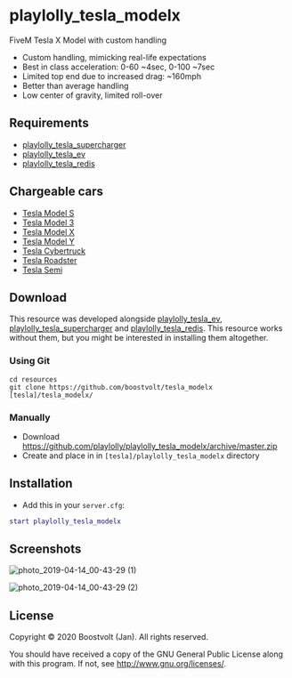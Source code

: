 # playlolly_tesla_modelx

FiveM Tesla X Model with custom handling
- Custom handling, mimicking real-life expectations
- Best in class acceleration: 0-60 ~4sec, 0-100 ~7sec
- Limited top end due to increased drag: ~160mph
- Better than average handling
- Low center of gravity, limited roll-over

## Requirements
- [playlolly_tesla_supercharger](https://github.com/playlolly/playlolly_tesla_supercharger)
- [playlolly_tesla_ev](https://github.com/playlolly/playlolly_tesla_ev)
- [playlolly_tesla_redis](https://github.com/playlolly/playlolly_tesla_redis)

## Chargeable cars
- [Tesla Model S](https://github.com/playlolly/playlolly_tesla_models)
- [Tesla Model 3](https://github.com/playlolly/playlolly_tesla_model3)
- [Tesla Model X](https://github.com/playlolly/playlolly_tesla_modelx)
- [Tesla Model Y](https://github.com/playlolly/playlolly_tesla_modely)
- [Tesla Cybertruck](https://github.com/playlolly/playlolly_tesla_cybertruck)
- [Tesla Roadster](https://github.com/playlolly/playlolly_tesla_roadster)
- [Tesla Semi](https://github.com/playlolly/playlolly_tesla_semi)

## Download

This resource was developed alongside [playlolly_tesla_ev](https://github.com/playlolly/playlolly_tesla_ev), [playlolly_tesla_supercharger](https://github.com/playlolly/playlolly_tesla_supercharger) and [playlolly_tesla_redis](https://github.com/playlolly/playlolly_tesla_redis). This resource works without them, but you might be interested in installing them altogether.

### Using Git
```
cd resources
git clone https://github.com/boostvolt/tesla_modelx [tesla]/tesla_modelx/
```

### Manually
- Download https://github.com/playlolly/playlolly_tesla_modelx/archive/master.zip
- Create and place in in `[tesla]/playlolly_tesla_modelx` directory

## Installation
- Add this in your `server.cfg`:

```lua
start playlolly_tesla_modelx
```

## Screenshots

![photo_2019-04-14_00-43-29 (1)](https://user-images.githubusercontent.com/79330/56089931-47b54480-5e4f-11e9-9bdf-5183bf6a9ec6.jpg)

![photo_2019-04-14_00-43-29 (2)](https://user-images.githubusercontent.com/79330/56089930-4552ea80-5e4f-11e9-8ac3-8dbdf466dc5a.jpg)

## License

Copyright © 2020 Boostvolt (Jan). All rights reserved.

You should have received a copy of the GNU General Public License along with this program.  If not, see http://www.gnu.org/licenses/.

